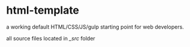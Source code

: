 # html-template

a working default HTML/CSS/JS/gulp starting point for web developers.

all source files located in _\_src_ folder
